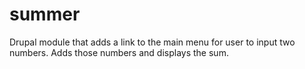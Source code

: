 # summer
Drupal module that adds a link to the main menu for user to input two numbers. Adds those numbers and displays the sum.
